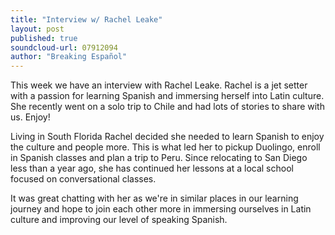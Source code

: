 ```yaml
---
title: "Interview w/ Rachel Leake"
layout: post
published: true
soundcloud-url: 07912094
author: "Breaking Español"
---
```

This week we have an interview with Rachel Leake. Rachel is a jet setter with a passion for learning Spanish and immersing herself into Latin culture. She recently went on a solo trip to Chile and had lots of stories to share with us. Enjoy!

Living in South Florida Rachel decided she needed to learn Spanish to enjoy the culture and people more. This is what led her to pickup Duolingo, enroll in Spanish classes and plan a trip to Peru. Since relocating to San Diego less than a year ago, she has continued her lessons at a local school focused on conversational classes.

It was great chatting with her as we're in similar places in our learning journey and hope to join each other more in immersing ourselves in Latin culture and improving our level of speaking Spanish.
